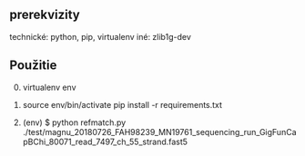## prerekvizity

technické: python, pip, virtualenv
iné: zlib1g-dev

## Použitie

0.  virtualenv env

1.  source env/bin/activate
    pip install -r requirements.txt

2.  (env) $ python refmatch.py ./test/magnu_20180726_FAH98239_MN19761_sequencing_run_GigFunCapBChi_80071_read_7497_ch_55_strand.fast5
